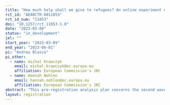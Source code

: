 ```yaml
---
title: "How much help shall we give to refugees? An online experiment on attitudes towards temporary protection and helping behaviours in the EU -- Second-wave survey"
rct_id: "AEARCTR-0011053"
rct_id_num: "11053"
doi: "10.1257/rct.11053-1.0"
date: "2023-03-08"
status: "in_development"
jel: ""
start_year: "2023-03-09"
end_year: "2023-06-01"
pi: "Andrea Blasco"
pi_other:
  - name: michal Krawczyk
    email: michal.krawczyk@ec.europa.eu
    affiliation: European Commission's JRC
  - name: Hannah Nohlen
    email: hannah.nohlen@ec.europa.eu
    affiliation: European Commission's JRC
abstract: "This pre-registration analysis plan concerns the second wave of the study titled 'An online experiment on attitudes towards temporary protection of refugees and helping behaviours in the EU,' with initial registration in July 2022 (RCT ID: AEARCTR-0009682). As in the first wave, the second wave of this study investigates the Europeans’ attitudes towards temporary protection of refugees, evaluating how these attitudes vary with the demographic traits of the people displaced, reasons why they had to leave their country, and the rights covered under temporary protection (e.g., access to housing, medical care). It also evaluates the extent to which individuals can be persuaded to adopt more inclusionary attitudes towards refugees by being stimulated to take the perspective of a refugee or by reading narratives that give a refugee’s perspective. This document extends the analysis plan to the data from the second wave, including hypotheses and methods for analysing a new randomised belief-correction intervention and comparing results from the first and the second wave."
layout: registration
---
```


